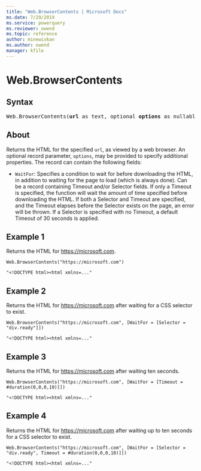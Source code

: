 ```yaml
---
title: "Web.BrowserContents | Microsoft Docs"
ms.date: 7/29/2019
ms.service: powerquery
ms.reviewer: owend
ms.topic: reference
author: minewiskan
ms.author: owend
manager: kfile
---
```

# Web.BrowserContents

## Syntax

<pre>
Web.BrowserContents(<b>url</b> as text, optional <b>options</b> as nullable record) as text
</pre>
  
## About  

Returns the HTML for the specified `url`, as viewed by a web browser. An optional record parameter, `options`, may be provided to specify additional properties. The record can contain the following fields: 

- `WaitFor`: Specifies a condition to wait for before downloading the HTML, in addition to waiting for the page to load (which is always done). Can be a record containing Timeout and/or Selector fields. If only a Timeout is specified, the function will wait the amount of time specified before downloading the HTML. If both a Selector and Timeout are specified, and the Timeout elapses before the Selector exists on the page, an error will be thrown. If a Selector is specified with no Timeout, a default Timeout of 30 seconds is applied.
  
## Example 1

Returns the HTML for https://microsoft.com.

```powerquery-m
Web.BrowserContents("https://microsoft.com")
```

`"<!DOCTYPE html><html xmlns=..."`

## Example 2

Returns the HTML for https://microsoft.com after waiting for a CSS selector to exist.

```powerquery-m
Web.BrowserContents("https://microsoft.com", [WaitFor = [Selector = "div.ready"]])
```

`"<!DOCTYPE html><html xmlns=..."`

## Example 3

Returns the HTML for https://microsoft.com after waiting ten seconds.

```powerquery-m
Web.BrowserContents("https://microsoft.com", [WaitFor = [Timeout = #duration(0,0,0,10)]])
```

`"<!DOCTYPE html><html xmlns=..."`

## Example 4

Returns the HTML for https://microsoft.com after waiting up to ten seconds for a CSS selector to exist.

```powerquery-m
Web.BrowserContents("https://microsoft.com", [WaitFor = [Selector = "div.ready", Timeout = #duration(0,0,0,10)]])
```

`"<!DOCTYPE html><html xmlns=..."`